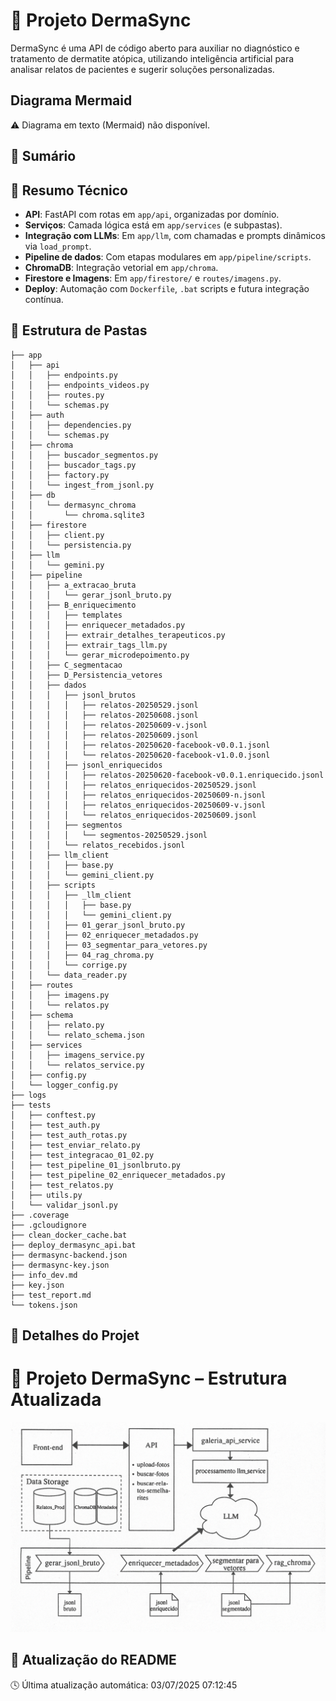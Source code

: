 # 🌱 Projeto DermaSync


DermaSync é uma API de código aberto para auxiliar no diagnóstico e tratamento de dermatite atópica, utilizando inteligência artificial para analisar relatos de pacientes e sugerir soluções personalizadas.

## Diagrama Mermaid
⚠️ Diagrama em texto (Mermaid) não disponível.


## 📖 Sumário


## 🔧 Resumo Técnico

- **API**: FastAPI com rotas em `app/api`, organizadas por domínio.
- **Serviços**: Camada lógica está em `app/services` (e subpastas).
- **Integração com LLMs**: Em `app/llm`, com chamadas e prompts dinâmicos via `load_prompt`.
- **Pipeline de dados**: Com etapas modulares em `app/pipeline/scripts`.
- **ChromaDB**: Integração vetorial em `app/chroma`.
- **Firestore e Imagens**: Em `app/firestore/` e `routes/imagens.py`.
- **Deploy**: Automação com `Dockerfile`, `.bat` scripts e futura integração contínua.


## 📁 Estrutura de Pastas
```text
├── app
│   ├── api
│   │   ├── endpoints.py
│   │   ├── endpoints_videos.py
│   │   ├── routes.py
│   │   └── schemas.py
│   ├── auth
│   │   ├── dependencies.py
│   │   └── schemas.py
│   ├── chroma
│   │   ├── buscador_segmentos.py
│   │   ├── buscador_tags.py
│   │   ├── factory.py
│   │   └── ingest_from_jsonl.py
│   ├── db
│   │   └── dermasync_chroma
│   │       └── chroma.sqlite3
│   ├── firestore
│   │   ├── client.py
│   │   └── persistencia.py
│   ├── llm
│   │   └── gemini.py
│   ├── pipeline
│   │   ├── a_extracao_bruta
│   │   │   └── gerar_jsonl_bruto.py
│   │   ├── B_enriquecimento
│   │   │   ├── templates
│   │   │   ├── enriquecer_metadados.py
│   │   │   ├── extrair_detalhes_terapeuticos.py
│   │   │   ├── extrair_tags_llm.py
│   │   │   └── gerar_microdepoimento.py
│   │   ├── C_segmentacao
│   │   ├── D_Persistencia_vetores
│   │   ├── dados
│   │   │   ├── jsonl_brutos
│   │   │   │   ├── relatos-20250529.jsonl
│   │   │   │   ├── relatos-20250608.jsonl
│   │   │   │   ├── relatos-20250609-v.jsonl
│   │   │   │   ├── relatos-20250609.jsonl
│   │   │   │   ├── relatos-20250620-facebook-v0.0.1.jsonl
│   │   │   │   └── relatos-20250620-facebook-v1.0.0.jsonl
│   │   │   ├── jsonl_enriquecidos
│   │   │   │   ├── relatos-20250620-facebook-v0.0.1.enriquecido.jsonl
│   │   │   │   ├── relatos_enriquecidos-20250529.jsonl
│   │   │   │   ├── relatos_enriquecidos-20250609-n.jsonl
│   │   │   │   ├── relatos_enriquecidos-20250609-v.jsonl
│   │   │   │   └── relatos_enriquecidos-20250609.jsonl
│   │   │   ├── segmentos
│   │   │   │   └── segmentos-20250529.jsonl
│   │   │   └── relatos_recebidos.jsonl
│   │   ├── llm_client
│   │   │   ├── base.py
│   │   │   └── gemini_client.py
│   │   ├── scripts
│   │   │   ├── _llm_client
│   │   │   │   ├── base.py
│   │   │   │   └── gemini_client.py
│   │   │   ├── 01_gerar_jsonl_bruto.py
│   │   │   ├── 02_enriquecer_metadados.py
│   │   │   ├── 03_segmentar_para_vetores.py
│   │   │   ├── 04_rag_chroma.py
│   │   │   └── corrige.py
│   │   └── data_reader.py
│   ├── routes
│   │   ├── imagens.py
│   │   └── relatos.py
│   ├── schema
│   │   ├── relato.py
│   │   └── relato_schema.json
│   ├── services
│   │   ├── imagens_service.py
│   │   └── relatos_service.py
│   ├── config.py
│   └── logger_config.py
├── logs
├── tests
│   ├── conftest.py
│   ├── test_auth.py
│   ├── test_auth_rotas.py
│   ├── test_enviar_relato.py
│   ├── test_integracao_01_02.py
│   ├── test_pipeline_01_jsonlbruto.py
│   ├── test_pipeline_02_enriquecer_metadados.py
│   ├── test_relatos.py
│   ├── utils.py
│   └── validar_jsonl.py
├── .coverage
├── .gcloudignore
├── clean_docker_cache.bat
├── deploy_dermasync_api.bat
├── dermasync-backend.json
├── dermasync-key.json
├── info_dev.md
├── key.json
├── test_report.md
└── tokens.json
```

## 📜 Detalhes do Projet
# 🌱 Projeto DermaSync – Estrutura Atualizada
![Arquitetura DermaSync](docs/arquitetura-dermasync.png)

## 📝 Atualização do README
🕓 Última atualização automática: 03/07/2025 07:12:45

